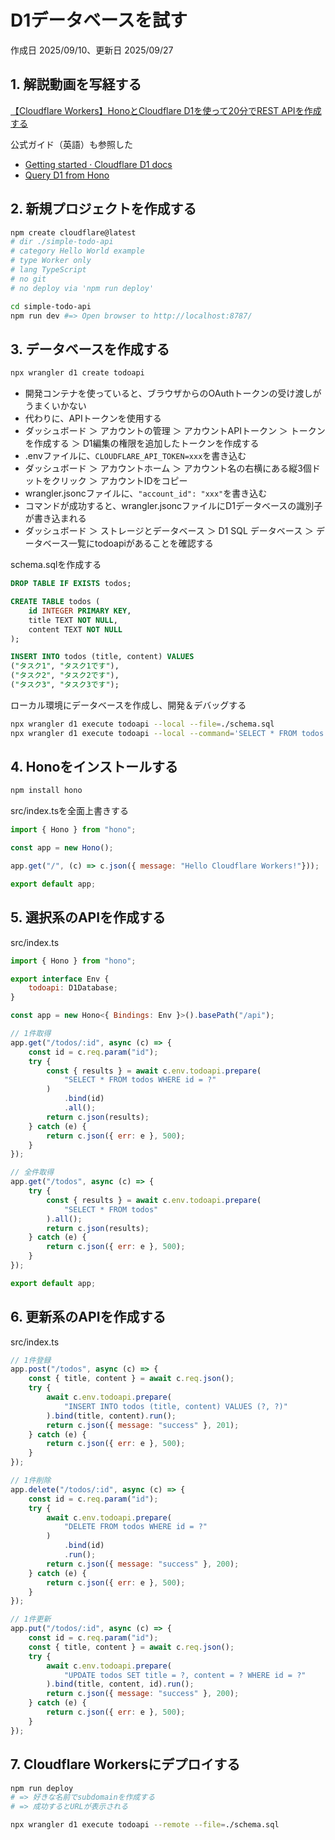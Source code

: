 # D1データベースを試す

作成日 2025/09/10、更新日 2025/09/27

## 1. 解説動画を写経する

[【Cloudflare Workers】HonoとCloudflare D1を使って20分でREST APIを作成する](https://www.youtube.com/watch?v=XyjACmtXqj0)

公式ガイド（英語）も参照した

- [Getting started · Cloudflare D1 docs](https://developers.cloudflare.com/d1/get-started/)
- [Query D1 from Hono](https://developers.cloudflare.com/d1/examples/d1-and-hono/)

## 2. 新規プロジェクトを作成する

```bash
npm create cloudflare@latest
# dir ./simple-todo-api
# category Hello World example
# type Worker only
# lang TypeScript
# no git
# no deploy via 'npm run deploy'

cd simple-todo-api
npm run dev #=> Open browser to http://localhost:8787/
```

## 3. データベースを作成する

```bash
npx wrangler d1 create todoapi
```

- 開発コンテナを使っていると、ブラウザからのOAuthトークンの受け渡しがうまくいかない
- 代わりに、APIトークンを使用する
- ダッシュボード ＞ アカウントの管理 ＞ アカウントAPIトークン ＞ トークンを作成する ＞ D1編集の権限を追加したトークンを作成する
- .envファイルに、`CLOUDFLARE_API_TOKEN=xxx`を書き込む
- ダッシュボード ＞ アカウントホーム ＞ アカウント名の右横にある縦3個ドットをクリック ＞ アカウントIDをコピー
- wrangler.jsoncファイルに、`"account_id": "xxx"`を書き込む
- コマンドが成功すると、wrangler.jsoncファイルにD1データベースの識別子が書き込まれる
- ダッシュボード ＞ ストレージとデータベース ＞ D1 SQL データベース ＞ データベース一覧にtodoapiがあることを確認する

schema.sqlを作成する

```sql
DROP TABLE IF EXISTS todos;

CREATE TABLE todos (
    id INTEGER PRIMARY KEY,
    title TEXT NOT NULL,
    content TEXT NOT NULL
);

INSERT INTO todos (title, content) VALUES
("タスク1", "タスク1です"),
("タスク2", "タスク2です"),
("タスク3", "タスク3です");
```

ローカル環境にデータベースを作成し、開発＆デバッグする

```bash
npx wrangler d1 execute todoapi --local --file=./schema.sql
npx wrangler d1 execute todoapi --local --command='SELECT * FROM todos'
```

## 4. Honoをインストールする

```bash
npm install hono
```

src/index.tsを全面上書きする

```javascript
import { Hono } from "hono";

const app = new Hono();

app.get("/", (c) => c.json({ message: "Hello Cloudflare Workers!"}));

export default app;
```

## 5. 選択系のAPIを作成する

src/index.ts

```javascript
import { Hono } from "hono";

export interface Env {
    todoapi: D1Database;
}

const app = new Hono<{ Bindings: Env }>().basePath("/api");

// 1件取得
app.get("/todos/:id", async (c) => {
    const id = c.req.param("id");
    try {
        const { results } = await c.env.todoapi.prepare(
            "SELECT * FROM todos WHERE id = ?"
        )
            .bind(id)
            .all();
        return c.json(results);
    } catch (e) {
        return c.json({ err: e }, 500);
    }
});

// 全件取得
app.get("/todos", async (c) => {
    try {
        const { results } = await c.env.todoapi.prepare(
            "SELECT * FROM todos"
        ).all();
        return c.json(results);
    } catch (e) {
        return c.json({ err: e }, 500);
    }
});

export default app;
```

## 6. 更新系のAPIを作成する

src/index.ts

```javascript
// 1件登録
app.post("/todos", async (c) => {
    const { title, content } = await c.req.json();
    try {
        await c.env.todoapi.prepare(
            "INSERT INTO todos (title, content) VALUES (?, ?)"
        ).bind(title, content).run();
        return c.json({ message: "success" }, 201);
    } catch (e) {
        return c.json({ err: e }, 500);
    }
});

// 1件削除
app.delete("/todos/:id", async (c) => {
    const id = c.req.param("id");
    try {
        await c.env.todoapi.prepare(
            "DELETE FROM todos WHERE id = ?"
        )
            .bind(id)
            .run();
        return c.json({ message: "success" }, 200);
    } catch (e) {
        return c.json({ err: e }, 500);
    }
});

// 1件更新
app.put("/todos/:id", async (c) => {
    const id = c.req.param("id");
    const { title, content } = await c.req.json();
    try {
        await c.env.todoapi.prepare(
            "UPDATE todos SET title = ?, content = ? WHERE id = ?"
        ).bind(title, content, id).run();
        return c.json({ message: "success" }, 200);
    } catch (e) {
        return c.json({ err: e }, 500);
    }
});
```

## 7. Cloudflare Workersにデプロイする

```bash
npm run deploy
# => 好きな名前でsubdomainを作成する
# => 成功するとURLが表示される

npx wrangler d1 execute todoapi --remote --file=./schema.sql
```
